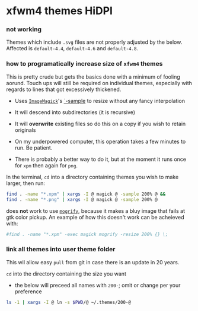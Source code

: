
# xfwm4 themes HiDPI

### not working

Themes which include `.svg` files are not properly adjusted by the below. Affected is `default-4.4`, `default-4.6` and `default-4.8`.

### how to programatically increase size of `xfwm4` themes

This is pretty crude but gets the basics done with a minimum of fooling aorund. Touch ups will still be required on individual themes, especially with regards to lines that got excessively thickened.

* Uses [`ImageMagick`](https://imagemagick.org/)'s [`-sample](https://imagemagick.org/Usage/resize/#sample) to resize without any fancy interpolation

* It will descend into subdirectories (it is recursive)

* It will **overwrite** existing files so do this on a copy if you wish to retain originals

* On my underpowered computer, this operation takes a few minutes to run. Be patient.

* There is probably a better way to do it, but at the moment it runs once for `xpm` then again for `png`.

In the terminal, `cd` into a directory containing themes you wish to make larger, then run:

```sh
find . -name "*.xpm" | xargs -I @ magick @ -sample 200% @ &&
find . -name "*.png" | xargs -I @ magick @ -sample 200% @
```

does **not** work to use [`mogrify`](https://imagemagick.org/script/mogrify.php), because it makes a bluy image that fails at gtk color pickup. An example of how this doesn't work can be acheieved with:

```sh
#find . -name "*.xpm" -exec magick mogrify -resize 200% {} \;
```

### link all themes into user theme folder

This wil allow easy `pull` from git in case there is an update in 20 years.

`cd` into the directory containing the size you want

* the below will preceed all names with `200-`; omit or change per your preference


```sh
ls -1 | xargs -I @ ln -s $PWD/@ ~/.themes/200-@

```








